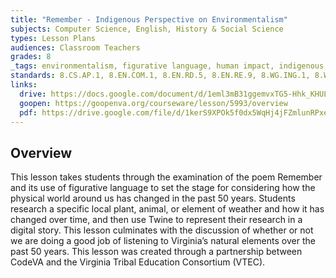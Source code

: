 ```yaml
---
title: "Remember - Indigenous Perspective on Environmentalism"
subjects: Computer Science, English, History & Social Science
types: Lesson Plans
audiences: Classroom Teachers
grades: 8
_tags: environmentalism, figurative language, human impact, indigenous, native American, programming, twine
standards: 8.CS.AP.1, 8.EN.COM.1, 8.EN.RD.5, 8.EN.RE.9, 8.WG.ING.1, 8.WG.RE.2
links:
  drive: https://docs.google.com/document/d/1eml3mB31ggemvxTG5-Hhk_KHULHMvdAivFCJ8PUv9mQ/edit?usp=drive_link
  goopen: https://goopenva.org/courseware/lesson/5993/overview
  pdf: https://drive.google.com/file/d/1kerS9XPOk5f0dx5WqHj4jFZmlunRPxe2/view?usp=drive_link
---
```


## Overview

This lesson takes students through the examination of the poem Remember and its use of figurative language to set the stage for considering how the physical world around us has changed in the past 50 years. Students research a specific local plant, animal, or element of weather and how it has changed over time, and then use Twine to represent their research in a digital story. This lesson culminates with the discussion of whether or not we are doing a good job of listening to Virginia’s natural elements over the past 50 years. This lesson was created through a partnership between CodeVA and the Virginia Tribal Education Consortium (VTEC). 
